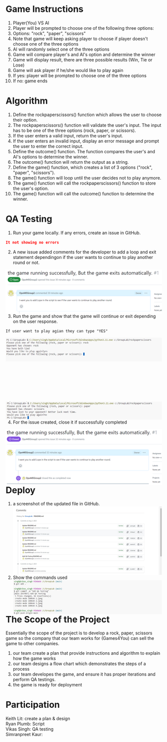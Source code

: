 # Game Instructions
1) Player(You) VS AI <br>
2) Player will be prompted to choose one of the following three options: <br>
3) Options: "rock", "paper", "scissors" <br>
4) Note that game will keep asking player to choose if player doesn't choose one of the three options <br>
5) AI will randomly select one of the three options <br>
6) Game will compare player's and AI's option and determine the winner <br>
7) Game will display result, there are three possible results (Win, Tie or Lose) <br>
8) Game will ask player if he/she would like to play again <br>
9) If yes: player will be prompted to choose one of the three options <br>
10) If no: game ends <br>

# Algorithm
1) Define the rockpaperscissors() function which allows the user to choose their option.<br>
2) The rockpaperscissors() function will validate the user's input. The input has to be one of the three options (rock, paper, or scissors).<br>
3) If the user enters a valid input, return the user's input.<br>
4) If the user enters an invalid input, display an error message and prompt the user to enter the correct input.<br>
5) Define the outcome() function. The function compares the user's and AI's options to determine the winner.<br>
6) The outcome() function will return the output as a string.<br>
7) Define the game() function, which creates a list of 3 options ("rock", "paper", "scissors").<br>
8) The game() function will loop until the user decides not to play anymore.<br>
9) The game() function will call the rockpaperscissors() function to store the user's option.<br>
10) The game() function will call the outcome() function to determine the winner.<br>

# QA Testing
1. Run your game locally. If any errors, create an issue in GitHub.

```json
It not showing no errors
```
2. A new issue added comments for the developer to add a loop and exit statement dependingon if the user wants to continue to play another round or not.

<img src="Issue creted.jpeg"
     alt="Issue creted"
     style="float: left; margin-right: 10px;" />
    

3. Run the game and show that the game will continue or exit depending on the user response.

```
If user want to play agian they can type "YES" 
```
<img src="Outcome on the user response'NO'.jpeg"
     alt="Outcome on the user response'YES'"
     style="float: left; margin-right: 10px;" />

```
If user do not want to play agian they can type "NO" 
```

<img src="Outcome on the user response'YES'.jpeg"
     alt="Outcome on the user response'no'"
     style="float: left; margin-right: 10px;" />


4. For the issue created, close it if successfully completed

<img src="Issue Closed.jpeg"
     alt="Issue Closed"
     style="float: left; margin-right: 10px;" />

# Deploy
1. a screenshot of the updated file in GitHub.
   <img src="Last commit.jpeg"
     alt="commit"
     style="float: left; margin-right: 10px;" />
     
3. Show the commands used
  <img src="push command uesd.jpeg"
     alt="screenshot"
     style="float: left; margin-right: 10px;" /> 



# The Scope of the Project
Essentially the scope of the project is to develop a rock, paper, scissors game so the company that our team works for (Games4You) can sell the game to other companies. <br>
1) our team create a plan that provide instructions and algorithm to explain how the game works <br>
2) our team designs a flow chart which demonstrates the steps of a process <br>
3) our team developes the game, and ensure it has proper iterations and perform QA testings. <br>
4) the game is ready for deployment <br>

# Participation
Keith Lit: create a plan & design <br>
Ryan Plumb: Script <br> 
Vikas Singh: QA testing <br>
Simranpreet Kaur: <br>

